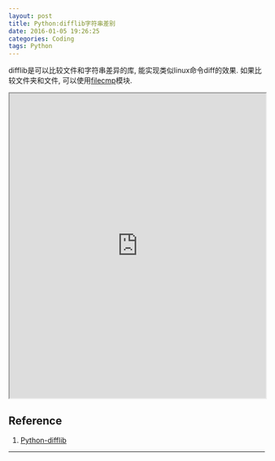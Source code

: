 ```yaml
---
layout: post
title: Python:difflib字符串差别
date: 2016-01-05 19:26:25
categories: Coding
tags: Python
---
```


difflib是可以比较文件和字符串差异的库, 能实现类似linux命令diff的效果. 如果比较文件夹和文件, 可以使用[filecmp](http://platinhom.github.io/ManualHom/Coding/Python/python-2.7.11rc1-docs-html/library/filecmp.html#module-filecmp)模块.

<iframe src="http://platinhom.github.io/ManualHom/Coding/Python/python-2.7.11rc1-docs-html/library/difflib.html" width="100%" height="600px"></iframe>


## Reference

1. [Python-difflib](http://platinhom.github.io/ManualHom/Coding/Python/python-2.7.11rc1-docs-html/library/difflib.html)


------
